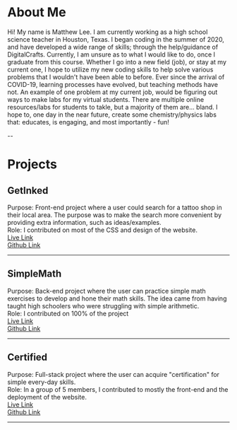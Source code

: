 # About Me

Hi! My name is Matthew Lee. I am currently working as a high school science teacher in Houston, Texas. I began coding in the summer of 2020, and have developed a wide range of skills; through the help/guidance of DigitalCrafts. Currently, I am unsure as to what I would like to do, once I graduate from this course. Whether I go into a new field (job), or stay at my current one, I hope to utilize my new coding skills to help solve various problems that I wouldn't have been able to before. Ever since the arrival of COVID-19, learning processes have evolved, but teaching methods have not. An example of one problem at my current job, would be figuring out ways to make labs for my virtual students. There are multiple online resources/labs for students to takle, but a majority of them are... bland. I hope to, one day in the near future, create some chemistry/physics labs that: educates, is engaging, and most importantly - fun!


--
# Projects

## GetInked

Purpose: Front-end project where a user could search for a tattoo shop in their local area. The purpose was to make the search more convenient by providing extra information, such as ideas/examples.<br>
Role: I contributed on most of the CSS and design of the website.<br>
[Live Link](https://get-inked.netlify.app/)<br>
[Github Link](https://github.com/Joe-dev13/Get-Inked)



---
## SimpleMath

Purpose: Back-end project where the user can practice simple math exercises to develop and hone their math skills. The idea came from having taught high schoolers who were struggling with simple arithmetic.<br>
Role: I contributed on 100% of the project<br>
[Live Link](https://simple-math-heroku.herokuapp.com/login)<br>
[Github Link](https://github.com/MatthewLee4/SimpleMath)



---
## Certified

Purpose: Full-stack project where the user can acquire "certification" for simple every-day skills.<br>
Role: In a group of 5 members, I contributed to mostly the front-end and the deployment of the website.<br>
[Live Link](https://capstone-certified.herokuapp.com/)<br>
[Github Link](https://github.com/MatthewLee4/certified)


<!-- 
- [Project 1 Title](http://example.com/)
- [Project 2 Title](http://example.com/)
- [Project 3 Title](http://example.com/)
- [Project 4 Title](http://example.com/)
- [Project 5 Title](http://example.com/) -->

---
